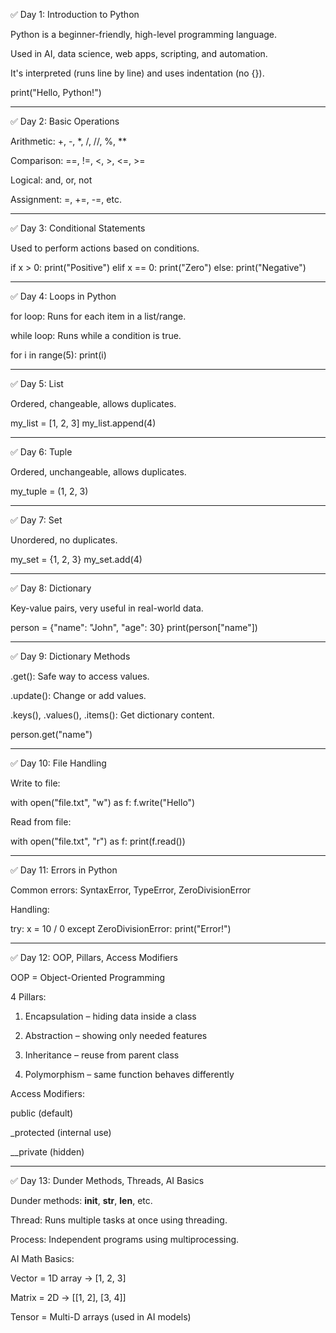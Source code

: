 ✅ Day 1: Introduction to Python

Python is a beginner-friendly, high-level programming language.

Used in AI, data science, web apps, scripting, and automation.

It's interpreted (runs line by line) and uses indentation (no {}).


print("Hello, Python!")


---

✅ Day 2: Basic Operations

Arithmetic: +, -, *, /, //, %, **

Comparison: ==, !=, <, >, <=, >=

Logical: and, or, not

Assignment: =, +=, -=, etc.



---

✅ Day 3: Conditional Statements

Used to perform actions based on conditions.


if x > 0:
    print("Positive")
elif x == 0:
    print("Zero")
else:
    print("Negative")


---

✅ Day 4: Loops in Python

for loop: Runs for each item in a list/range.

while loop: Runs while a condition is true.


for i in range(5):
    print(i)


---

✅ Day 5: List

Ordered, changeable, allows duplicates.


my_list = [1, 2, 3]
my_list.append(4)


---

✅ Day 6: Tuple

Ordered, unchangeable, allows duplicates.


my_tuple = (1, 2, 3)


---

✅ Day 7: Set

Unordered, no duplicates.


my_set = {1, 2, 3}
my_set.add(4)


---

✅ Day 8: Dictionary

Key-value pairs, very useful in real-world data.


person = {"name": "John", "age": 30}
print(person["name"])


---

✅ Day 9: Dictionary Methods

.get(): Safe way to access values.

.update(): Change or add values.

.keys(), .values(), .items(): Get dictionary content.


person.get("name")


---

✅ Day 10: File Handling

Write to file:


with open("file.txt", "w") as f:
    f.write("Hello")

Read from file:


with open("file.txt", "r") as f:
    print(f.read())


---

✅ Day 11: Errors in Python

Common errors: SyntaxError, TypeError, ZeroDivisionError

Handling:


try:
    x = 10 / 0
except ZeroDivisionError:
    print("Error!")


---

✅ Day 12: OOP, Pillars, Access Modifiers

OOP = Object-Oriented Programming

4 Pillars:

1. Encapsulation – hiding data inside a class


2. Abstraction – showing only needed features


3. Inheritance – reuse from parent class


4. Polymorphism – same function behaves differently



Access Modifiers:

public (default)

_protected (internal use)

__private (hidden)




---

✅ Day 13: Dunder Methods, Threads, AI Basics

Dunder methods: __init__, __str__, __len__, etc.

Thread: Runs multiple tasks at once using threading.

Process: Independent programs using multiprocessing.


AI Math Basics:

Vector = 1D array → [1, 2, 3]

Matrix = 2D → [[1, 2], [3, 4]]

Tensor = Multi-D arrays (used in AI models)
